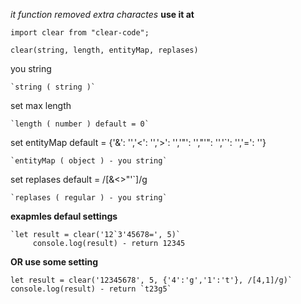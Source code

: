 _it function removed extra charactes_
**use it at**

`import clear from "clear-code";`

`clear(string, length, entityMap, replases)`

you string

    `string ( string )`

set max length

    `length ( number ) default = 0`

set entityMap default = {'&': '','<': '','>': '','"': '',"'": '','\`': '','=': ''}

    `entityMap ( object ) - you string`
    
set replases default = /[&<>"'\`]/g

    `replases ( regular ) - you string`
    
**exapmles defaul settings**

    `let result = clear('12`3'45678=', 5)`
         console.log(result) - return 12345

**OR use some setting**

    let result = clear('12345678', 5, {'4':'g','1':'t'}, /[4,1]/g)`
    console.log(result) - return `t23g5`
    

    
